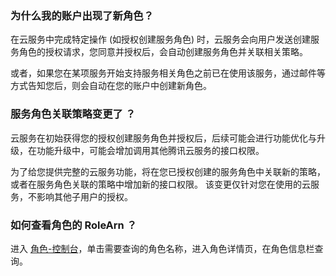 ### 为什么我的账户出现了新角色？
在云服务中完成特定操作 (如授权创建服务角色) 时，云服务会向用户发送创建服务角色的授权请求，您同意并授权后，会自动创建服务角色并关联相关策略。

或者，如果您在某项服务开始支持服务相关角色之前已在使用该服务，通过邮件等方式告知您后，则会自动在您的账户中创建新角色。

### 服务角色关联策略变更了 ？
云服务在初始获得您的授权创建服务角色并授权后，后续可能会进行功能优化与升级，在功能升级中，可能会增加调用其他腾讯云服务的接口权限。

为了给您提供完整的云服务功能，将在您已授权创建的服务角色中关联新的策略，或者在服务角色关联的策略中增加新的接口权限。
该变更仅针对您在使用的云服务，不影响其他子用户的授权。

### 如何查看角色的 RoleArn ？

进入 [角色-控制台](https://console.cloud.tencent.com/cam/role)，单击需要查询的角色名称，进入角色详情页，在角色信息栏查询。
